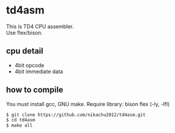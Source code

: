 # td4asm
This is TD4 CPU assembler.  
Use flex/bison.

## cpu detail
- 4bit opcode
- 4bit immediate data

## how to compile
You must install gcc, GNU make.
Require library: bison flex (-ly, -lfl)
```sh
$ git clone https://github.com/nikachu2012/td4asm.git
$ cd td4asm
$ make all
```
